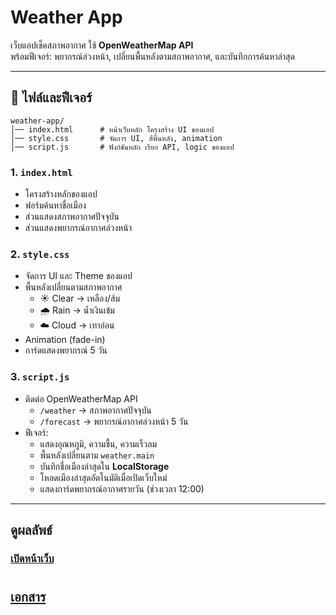 # Weather App

เว็บแอปเช็คสภาพอากาศ ใช้ **OpenWeatherMap API**  
พร้อมฟีเจอร์: พยากรณ์ล่วงหน้า, เปลี่ยนพื้นหลังตามสภาพอากาศ, และบันทึกการค้นหาล่าสุด  

---

## 📂 ไฟล์และฟีเจอร์
    weather-app/
    │── index.html      # หน้าเว็บหลัก โครงสร้าง UI ของแอป
    │── style.css       # จัดการ UI, สีพื้นหลัง, animation
    │── script.js       # ฟังก์ชันหลัก เรียก API, logic ของแอป

### 1. `index.html`
- โครงสร้างหลักของแอป
- ฟอร์มค้นหาชื่อเมือง
- ส่วนแสดงสภาพอากาศปัจจุบัน
- ส่วนแสดงพยากรณ์อากาศล่วงหน้า

### 2. `style.css`
- จัดการ UI และ Theme ของแอป
- พื้นหลังเปลี่ยนตามสภาพอากาศ
  - ☀️ Clear → เหลือง/ส้ม
  - 🌧️ Rain → น้ำเงินเข้ม
  - ☁️ Cloud → เทาอ่อน
- Animation (fade-in)
- การ์ดแสดงพยากรณ์ 5 วัน

### 3. `script.js`
- ติดต่อ OpenWeatherMap API
  - `/weather` → สภาพอากาศปัจจุบัน
  - `/forecast` → พยากรณ์อากาศล่วงหน้า 5 วัน
- ฟีเจอร์:
  - แสดงอุณหภูมิ, ความชื้น, ความเร็วลม
  - พื้นหลังเปลี่ยนตาม `weather.main`
  - บันทึกชื่อเมืองล่าสุดใน **LocalStorage**
  - โหลดเมืองล่าสุดอัตโนมัติเมื่อเปิดเว็บใหม่
  - แสดงการ์ดพยากรณ์อากาศรายวัน (ช่วงเวลา 12:00)

---
## ดูผลลัพธ์
### [เปิดหน้าเว็บ](https://glittery-entremet-50e1db.netlify.app/)

#
## [เอกสาร](https://docs.google.com/document/d/1CkBsPqXEGCGwgipGnpByEeNlSO5KxhsWF2_sGRFt8fw/edit?usp=sharing)
